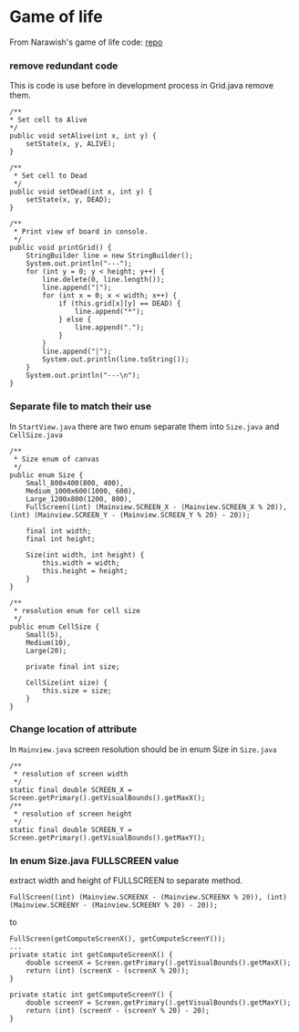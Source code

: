 # Game of life
From Narawish's game of life code: [repo](https://github.com/NarawishS/pa4-NarawishS)

### remove redundant code
This is code is use before in development process
in Grid.java remove them.
```
/**
* Set cell to Alive
*/
public void setAlive(int x, int y) {
    setState(x, y, ALIVE);
}
```
```
/**
 * Set cell to Dead
 */
public void setDead(int x, int y) {
    setState(x, y, DEAD);
}
```
```
/**
 * Print view of board in console.
 */
public void printGrid() {
    StringBuilder line = new StringBuilder();
    System.out.println("---");
    for (int y = 0; y < height; y++) {
        line.delete(0, line.length());
        line.append("|");
        for (int x = 0; x < width; x++) {
            if (this.grid[x][y] == DEAD) {
                line.append("*");
            } else {
                line.append(".");
            }
        }
        line.append("|");
        System.out.println(line.toString());
    }
    System.out.println("---\n");
}
```
### Separate file to match their use
In `StartView.java` there are two enum separate them into `Size.java` and `CellSize.java`
```
/**
 * Size enum of canvas
 */
public enum Size {
    Small_800x400(800, 400),
    Medium_1000x600(1000, 600),
    Large_1200x800(1200, 800),
    FullScreen((int) (Mainview.SCREEN_X - (Mainview.SCREEN_X % 20)), (int) (Mainview.SCREEN_Y - (Mainview.SCREEN_Y % 20) - 20));

    final int width;
    final int height;

    Size(int width, int height) {
        this.width = width;
        this.height = height;
    }
}
```
```
/**
 * resolution enum for cell size
 */
public enum CellSize {
    Small(5),
    Medium(10),
    Large(20);

    private final int size;

    CellSize(int size) {
        this.size = size;
    }
}
```

### Change location of attribute
In `Mainview.java` screen resolution should be in enum Size in `Size.java`
```
/**
 * resolution of screen width
 */
static final double SCREEN_X = Screen.getPrimary().getVisualBounds().getMaxX();
/**
 * resolution of screen height
 */
static final double SCREEN_Y = Screen.getPrimary().getVisualBounds().getMaxY();
```

### In enum Size.java FULLSCREEN value
extract width and height of FULLSCREEN to separate method.
```
FullScreen((int) (Mainview.SCREENX - (Mainview.SCREENX % 20)), (int) (Mainview.SCREENY - (Mainview.SCREENY % 20) - 20));
```
to
```
FullScreen(getComputeScreenX(), getComputeScreenY());
...
private static int getComputeScreenX() {
    double screenX = Screen.getPrimary().getVisualBounds().getMaxX();
    return (int) (screenX - (screenX % 20));
}

private static int getComputeScreenY() {
    double screenY = Screen.getPrimary().getVisualBounds().getMaxY();
    return (int) (screenY - (screenY % 20) - 20);
}
```

